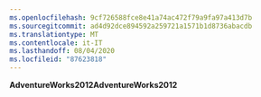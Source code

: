```yaml
---
ms.openlocfilehash: 9cf726588fce8e41a74ac472f79a9fa97a413d7b
ms.sourcegitcommit: ad4d92dce894592a259721a1571b1d8736abacdb
ms.translationtype: MT
ms.contentlocale: it-IT
ms.lasthandoff: 08/04/2020
ms.locfileid: "87623818"
---
```

  <span data-ttu-id="5130d-101">**AdventureWorks2012**</span><span class="sxs-lookup"><span data-stu-id="5130d-101">**AdventureWorks2012**</span></span>  